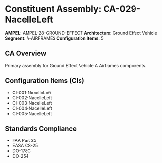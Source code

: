 # Constituent Assembly: CA-029-NacelleLeft

**AMPEL**: AMPEL-28-GROUND-EFFECT
**Architecture**: Ground Effect Vehicle
**Segment**: A-AIRFRAMES
**Configuration Items**: 5

## CA Overview
Primary assembly for Ground Effect Vehicle A Airframes components.

## Configuration Items (CIs)
- CI-001-NacelleLeft
- CI-002-NacelleLeft
- CI-003-NacelleLeft
- CI-004-NacelleLeft
- CI-005-NacelleLeft

## Standards Compliance
- FAA Part 25
- EASA CS-25
- DO-178C
- DO-254
